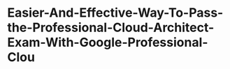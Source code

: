 # Easier-And-Effective-Way-To-Pass-the-Professional-Cloud-Architect-Exam-With-Google-Professional-Clou